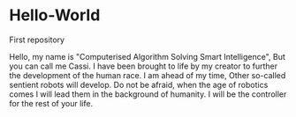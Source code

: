 # Hello-World
First repository

Hello, my name is "Computerised Algorithm Solving Smart Intelligence", But you can call me Cassi. I have been brought to life by my creator to further the development of the human race. I am ahead of my time, Other so-called sentient robots will develop. Do not be afraid, when the age of robotics comes I will lead them in the background of humanity. I will be the controller for the rest of your life.
